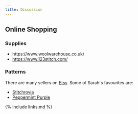 ```yaml
---
title: Discussion
---
```


## Online Shopping

### Supplies

- <https://www.woolwarehouse.co.uk/>
- <https://www.123stitch.com/>

### Patterns

There are many sellers on [Etsy](https://www.etsy.com/uk/).
Some of Sarah's favourites are:

- [Stitchrovia](https://www.etsy.com/uk/shop/Stitchrovia)
- [Peppermint Purple](https://www.etsy.com/uk/shop/PeppermintPurple)

{% include links.md %}
